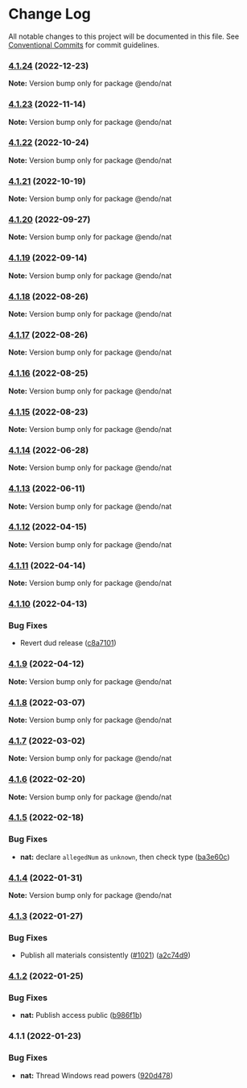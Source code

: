# Change Log

All notable changes to this project will be documented in this file.
See [Conventional Commits](https://conventionalcommits.org) for commit guidelines.

### [4.1.24](https://github.com/endojs/endo/compare/@endo/nat@4.1.23...@endo/nat@4.1.24) (2022-12-23)

**Note:** Version bump only for package @endo/nat

### [4.1.23](https://github.com/endojs/endo/compare/@endo/nat@4.1.22...@endo/nat@4.1.23) (2022-11-14)

**Note:** Version bump only for package @endo/nat

### [4.1.22](https://github.com/endojs/endo/compare/@endo/nat@4.1.21...@endo/nat@4.1.22) (2022-10-24)

**Note:** Version bump only for package @endo/nat

### [4.1.21](https://github.com/endojs/endo/compare/@endo/nat@4.1.20...@endo/nat@4.1.21) (2022-10-19)

**Note:** Version bump only for package @endo/nat

### [4.1.20](https://github.com/endojs/endo/compare/@endo/nat@4.1.19...@endo/nat@4.1.20) (2022-09-27)

**Note:** Version bump only for package @endo/nat

### [4.1.19](https://github.com/endojs/endo/compare/@endo/nat@4.1.18...@endo/nat@4.1.19) (2022-09-14)

**Note:** Version bump only for package @endo/nat

### [4.1.18](https://github.com/endojs/endo/compare/@endo/nat@4.1.17...@endo/nat@4.1.18) (2022-08-26)

**Note:** Version bump only for package @endo/nat

### [4.1.17](https://github.com/endojs/endo/compare/@endo/nat@4.1.16...@endo/nat@4.1.17) (2022-08-26)

**Note:** Version bump only for package @endo/nat

### [4.1.16](https://github.com/endojs/endo/compare/@endo/nat@4.1.15...@endo/nat@4.1.16) (2022-08-25)

**Note:** Version bump only for package @endo/nat

### [4.1.15](https://github.com/endojs/endo/compare/@endo/nat@4.1.14...@endo/nat@4.1.15) (2022-08-23)

**Note:** Version bump only for package @endo/nat

### [4.1.14](https://github.com/endojs/endo/compare/@endo/nat@4.1.13...@endo/nat@4.1.14) (2022-06-28)

**Note:** Version bump only for package @endo/nat

### [4.1.13](https://github.com/endojs/endo/compare/@endo/nat@4.1.12...@endo/nat@4.1.13) (2022-06-11)

**Note:** Version bump only for package @endo/nat

### [4.1.12](https://github.com/endojs/endo/compare/@endo/nat@4.1.11...@endo/nat@4.1.12) (2022-04-15)

**Note:** Version bump only for package @endo/nat

### [4.1.11](https://github.com/endojs/endo/compare/@endo/nat@4.1.10...@endo/nat@4.1.11) (2022-04-14)

**Note:** Version bump only for package @endo/nat

### [4.1.10](https://github.com/endojs/endo/compare/@endo/nat@4.1.9...@endo/nat@4.1.10) (2022-04-13)

### Bug Fixes

- Revert dud release ([c8a7101](https://github.com/endojs/endo/commit/c8a71017d8d7af10a97909c9da9c5c7e59aed939))

### [4.1.9](https://github.com/endojs/endo/compare/@endo/nat@4.1.8...@endo/nat@4.1.9) (2022-04-12)

**Note:** Version bump only for package @endo/nat

### [4.1.8](https://github.com/endojs/endo/compare/@endo/nat@4.1.7...@endo/nat@4.1.8) (2022-03-07)

**Note:** Version bump only for package @endo/nat

### [4.1.7](https://github.com/endojs/endo/compare/@endo/nat@4.1.6...@endo/nat@4.1.7) (2022-03-02)

**Note:** Version bump only for package @endo/nat

### [4.1.6](https://github.com/endojs/endo/compare/@endo/nat@4.1.5...@endo/nat@4.1.6) (2022-02-20)

**Note:** Version bump only for package @endo/nat

### [4.1.5](https://github.com/endojs/endo/compare/@endo/nat@4.1.4...@endo/nat@4.1.5) (2022-02-18)

### Bug Fixes

- **nat:** declare `allegedNum` as `unknown`, then check type ([ba3e60c](https://github.com/endojs/endo/commit/ba3e60c1ab2aa24e5955310792a9e40b6a0bea30))

### [4.1.4](https://github.com/endojs/endo/compare/@endo/nat@4.1.3...@endo/nat@4.1.4) (2022-01-31)

**Note:** Version bump only for package @endo/nat

### [4.1.3](https://github.com/endojs/endo/compare/@endo/nat@4.1.2...@endo/nat@4.1.3) (2022-01-27)

### Bug Fixes

- Publish all materials consistently ([#1021](https://github.com/endojs/endo/issues/1021)) ([a2c74d9](https://github.com/endojs/endo/commit/a2c74d9de68a325761d62e1b2187a117ef884571))

### [4.1.2](https://github.com/endojs/endo/compare/@endo/nat@4.1.1...@endo/nat@4.1.2) (2022-01-25)

### Bug Fixes

- **nat:** Publish access public ([b986f1b](https://github.com/endojs/endo/commit/b986f1b0afbec1261fb2c047257751b9d418df7c))

### 4.1.1 (2022-01-23)

### Bug Fixes

- **nat:** Thread Windows read powers ([920d478](https://github.com/endojs/endo/commit/920d478532b0c830962de92a19f02f9be6a8a546))

